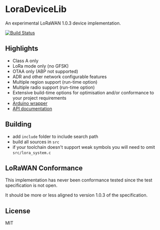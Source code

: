 LoraDeviceLib
=============

An experimental LoRaWAN 1.0.3 device implementation.

[![Build Status](https://travis-ci.org/cjhdev/lora_device_lib.svg?branch=master)](https://travis-ci.org/cjhdev/lora_device_lib)

## Highlights

- Class A only
- LoRa mode only (no GFSK)
- OTAA only (ABP not supported)
- ADR and other network configurable features
- Multiple region support (run-time option)
- Multiple radio support (run-time option)
- Extensive build-time options for optimisation and/or conformance to your project requirements
- [Arduino wrapper](bindings/arduino/output/arduino_ldl)
- [API documentation](https://cjhdev.github.io/lora_device_lib_api/)

## Building

- add `include` folder to include search path
- build all sources in `src`
- if your toolchain doesn't support weak symbols you will need to omit `src/lora_system.c`

## LoRaWAN Conformance

This implementation has never been conformance tested since the test
specification is not open.

It should be more or less aligned to version 1.0.3 of the specification.

## License

MIT
